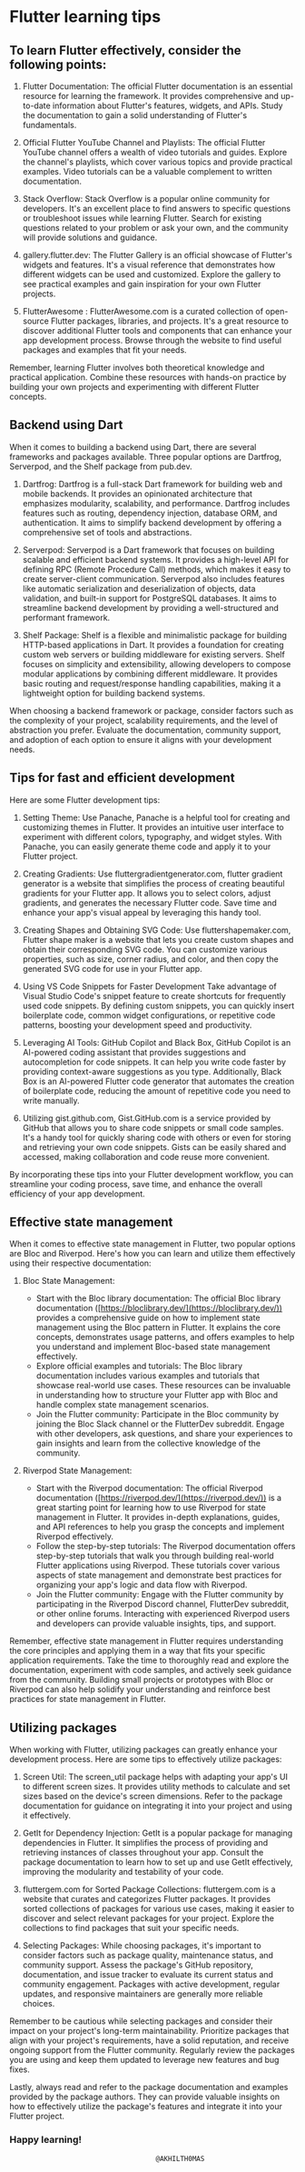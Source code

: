 
# Flutter learning tips
## To learn Flutter effectively, consider the following points:

1.  Flutter Documentation: The official Flutter documentation is an essential resource for learning the framework. It provides comprehensive and up-to-date information about Flutter's features, widgets, and APIs. Study the documentation to gain a solid understanding of Flutter's fundamentals.
3.  Official Flutter YouTube Channel and Playlists: The official Flutter YouTube channel offers a wealth of video tutorials and guides. Explore the channel's playlists, which cover various topics and provide practical examples. Video tutorials can be a valuable complement to written documentation.
    
4.  Stack Overflow: Stack Overflow is a popular online community for developers. It's an excellent place to find answers to specific questions or troubleshoot issues while learning Flutter. Search for existing questions related to your problem or ask your own, and the community will provide solutions and guidance.
    
5.  gallery.flutter.dev: The Flutter Gallery is an official showcase of Flutter's widgets and features. It's a visual reference that demonstrates how different widgets can be used and customized. Explore the gallery to see practical examples and gain inspiration for your own Flutter projects.
    
6.  FlutterAwesome : FlutterAwesome.com is a curated collection of open-source Flutter packages, libraries, and projects. It's a great resource to discover additional Flutter tools and components that can enhance your app development process. Browse through the website to find useful packages and examples that fit your needs.
     

Remember, learning Flutter involves both theoretical knowledge and practical application. Combine these resources with hands-on practice by building your own projects and experimenting with different Flutter concepts.
## Backend using Dart
When it comes to building a backend using Dart, there are several frameworks and packages available. Three popular options are Dartfrog, Serverpod, and the Shelf package from pub.dev.

1.  Dartfrog: Dartfrog is a full-stack Dart framework for building web and mobile backends. It provides an opinionated architecture that emphasizes modularity, scalability, and performance. Dartfrog includes features such as routing, dependency injection, database ORM, and authentication. It aims to simplify backend development by offering a comprehensive set of tools and abstractions.
    
2.  Serverpod: Serverpod is a Dart framework that focuses on building scalable and efficient backend systems. It provides a high-level API for defining RPC (Remote Procedure Call) methods, which makes it easy to create server-client communication. Serverpod also includes features like automatic serialization and deserialization of objects, data validation, and built-in support for PostgreSQL databases. It aims to streamline backend development by providing a well-structured and performant framework.
    
3.  Shelf Package: Shelf is a flexible and minimalistic package for building HTTP-based applications in Dart. It provides a foundation for creating custom web servers or building middleware for existing servers. Shelf focuses on simplicity and extensibility, allowing developers to compose modular applications by combining different middleware. It provides basic routing and request/response handling capabilities, making it a lightweight option for building backend systems.
    

When choosing a backend framework or package, consider factors such as the complexity of your project, scalability requirements, and the level of abstraction you prefer. Evaluate the documentation, community support, and adoption of each option to ensure it aligns with your development needs.
## Tips for fast and efficient development 
Here are some Flutter development tips:

1.  Setting Theme: Use Panache, Panache is a helpful tool for creating and customizing themes in Flutter. It provides an intuitive user interface to experiment with different colors, typography, and widget styles. With Panache, you can easily generate theme code and apply it to your Flutter project.
    
2.  Creating Gradients: Use fluttergradientgenerator.com, flutter gradient generator  is a website that simplifies the process of creating beautiful gradients for your Flutter app. It allows you to select colors, adjust gradients, and generates the necessary Flutter code. Save time and enhance your app's visual appeal by leveraging this handy tool.
    
3.  Creating Shapes and Obtaining SVG Code: Use fluttershapemaker.com, Flutter shape maker is a website that lets you create custom shapes and obtain their corresponding SVG code. You can customize various properties, such as size, corner radius, and color, and then copy the generated SVG code for use in your Flutter app.
    
4.  Using VS Code Snippets for Faster Development Take advantage of Visual Studio Code's snippet feature to create shortcuts for frequently used code snippets. By defining custom snippets, you can quickly insert boilerplate code, common widget configurations, or repetitive code patterns, boosting your development speed and productivity.
    
5.  Leveraging AI Tools: GitHub Copilot and Black Box, GitHub Copilot is an AI-powered coding assistant that provides suggestions and autocompletion for code snippets. It can help you write code faster by providing context-aware suggestions as you type. Additionally, Black Box is an AI-powered Flutter code generator that automates the creation of boilerplate code, reducing the amount of repetitive code you need to write manually.
    
6.  Utilizing gist.github.com, Gist.GitHub.com is a service provided by GitHub that allows you to share code snippets or small code samples. It's a handy tool for quickly sharing code with others or even for storing and retrieving your own code snippets. Gists can be easily shared and accessed, making collaboration and code reuse more convenient.

By incorporating these tips into your Flutter development workflow, you can streamline your coding process, save time, and enhance the overall efficiency of your app development.
## Effective state management
When it comes to effective state management in Flutter, two popular options are Bloc and Riverpod. Here's how you can learn and utilize them effectively using their respective documentation:

1.  Bloc State Management:
    
    -   Start with the Bloc library documentation: The official Bloc library documentation ([https://bloclibrary.dev/](https://bloclibrary.dev/)) provides a comprehensive guide on how to implement state management using the Bloc pattern in Flutter. It explains the core concepts, demonstrates usage patterns, and offers examples to help you understand and implement Bloc-based state management effectively.
    -   Explore official examples and tutorials: The Bloc library documentation includes various examples and tutorials that showcase real-world use cases. These resources can be invaluable in understanding how to structure your Flutter app with Bloc and handle complex state management scenarios.
    -   Join the Flutter community: Participate in the Bloc community by joining the Bloc Slack channel or the FlutterDev subreddit. Engage with other developers, ask questions, and share your experiences to gain insights and learn from the collective knowledge of the community.
2.  Riverpod State Management:
    
    -   Start with the Riverpod documentation: The official Riverpod documentation ([https://riverpod.dev/](https://riverpod.dev/)) is a great starting point for learning how to use Riverpod for state management in Flutter. It provides in-depth explanations, guides, and API references to help you grasp the concepts and implement Riverpod effectively.
    -   Follow the step-by-step tutorials: The Riverpod documentation offers step-by-step tutorials that walk you through building real-world Flutter applications using Riverpod. These tutorials cover various aspects of state management and demonstrate best practices for organizing your app's logic and data flow with Riverpod.
    -   Join the Flutter community: Engage with the Flutter community by participating in the Riverpod Discord channel, FlutterDev subreddit, or other online forums. Interacting with experienced Riverpod users and developers can provide valuable insights, tips, and support.

Remember, effective state management in Flutter requires understanding the core principles and applying them in a way that fits your specific application requirements. Take the time to thoroughly read and explore the documentation, experiment with code samples, and actively seek guidance from the community. Building small projects or prototypes with Bloc or Riverpod can also help solidify your understanding and reinforce best practices for state management in Flutter.
## Utilizing packages
When working with Flutter, utilizing packages can greatly enhance your development process. Here are some tips to effectively utilize packages:

1.  Screen Util: The screen_util package helps with adapting your app's UI to different screen sizes. It provides utility methods to calculate and set sizes based on the device's screen dimensions. Refer to the package documentation for guidance on integrating it into your project and using it effectively.
    
2.  GetIt for Dependency Injection: GetIt is a popular package for managing dependencies in Flutter. It simplifies the process of providing and retrieving instances of classes throughout your app. Consult the package documentation to learn how to set up and use GetIt effectively, improving the modularity and testability of your code.
    
3.  fluttergem.com for Sorted Package Collections: fluttergem.com is a website that curates and categorizes Flutter packages. It provides sorted collections of packages for various use cases, making it easier to discover and select relevant packages for your project. Explore the collections to find packages that suit your specific needs.
    
4.  Selecting Packages: While choosing packages, it's important to consider factors such as package quality, maintenance status, and community support. Assess the package's GitHub repository, documentation, and issue tracker to evaluate its current status and community engagement. Packages with active development, regular updates, and responsive maintainers are generally more reliable choices.
    

Remember to be cautious while selecting packages and consider their impact on your project's long-term maintainability. Prioritize packages that align with your project's requirements, have a solid reputation, and receive ongoing support from the Flutter community. Regularly review the packages you are using and keep them updated to leverage new features and bug fixes.

Lastly, always read and refer to the package documentation and examples provided by the package authors. They can provide valuable insights on how to effectively utilize the package's features and integrate it into your Flutter project.


### Happy learning!					
										@AKHILTH0MAS
